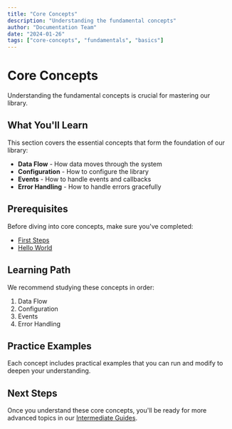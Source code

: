 ```yaml
---
title: "Core Concepts"
description: "Understanding the fundamental concepts"
author: "Documentation Team"
date: "2024-01-26"
tags: ["core-concepts", "fundamentals", "basics"]
---
```


# Core Concepts

Understanding the fundamental concepts is crucial for mastering our library.

## What You'll Learn

This section covers the essential concepts that form the foundation of our library:

- **Data Flow** - How data moves through the system
- **Configuration** - How to configure the library
- **Events** - How to handle events and callbacks
- **Error Handling** - How to handle errors gracefully

## Prerequisites

Before diving into core concepts, make sure you've completed:
- [First Steps](../first-steps)
- [Hello World](../hello-world)

## Learning Path

We recommend studying these concepts in order:
1. Data Flow
2. Configuration
3. Events
4. Error Handling

## Practice Examples

Each concept includes practical examples that you can run and modify to deepen your understanding.

## Next Steps

Once you understand these core concepts, you'll be ready for more advanced topics in our [Intermediate Guides](../../intermediate). 